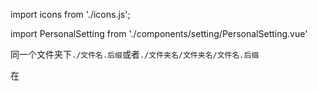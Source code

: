 import icons from './icons.js';

import PersonalSetting from './components/setting/PersonalSetting.vue'

同一个文件夹下`./文件名.后缀`或者`./文件夹名/文件夹名/文件名.后缀`

在<script>下引入头文件。